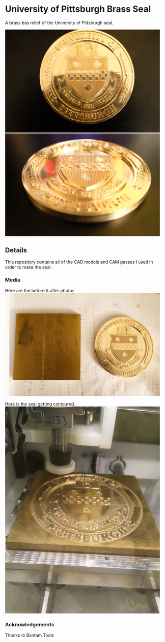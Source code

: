 # University of Pittsburgh Brass Seal
A brass bas relief of the University of Pittsburgh seal.

![Top Seal](photos/top-seal.jpg?raw=true "Pitt Seal")
![Front Seal](photos/front-seal.jpg?raw=true "Pitt Seal")

## Details
This repository contains all of the CAD models and CAM passes I used in order
to make the seal.

### Media

Here are the before & after photos.
![Comparison](photos/comparison.jpg?raw=true "Pitt Seal")

Here is the seal getting contoured.
![Contour Pass](photos/contour-pass.JPG?raw=true "Pitt Seal")


### Acknowledgements

Thanks to Bantam Tools
